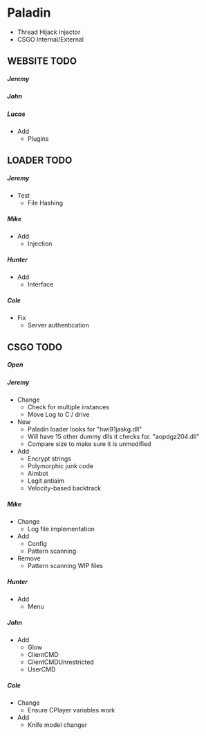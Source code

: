 # Paladin
- Thread Hijack Injector
- CSGO Internal/External

## WEBSITE TODO
##### Jeremy
##### John
##### Lucas
- Add
   - Plugins

## LOADER TODO
##### Jeremy
- Test
   - File Hashing
##### Mike
- Add
   - Injection
##### Hunter
- Add
   - Interface
##### Cole
- Fix
   - Server authentication

## CSGO TODO
##### Open
##### Jeremy
- Change
   - Check for multiple instances
   - Move Log to C:/ drive
- New
   - Paladin loader looks for "hwi91jaskg.dll"
   - Will have 15 other dummy dlls it checks for. "aopdgz204.dll"
   - Compare size to make sure it is unmodified
- Add
   - Encrypt strings
   - Polymorphic junk code
   - Aimbot
   - Legit antiaim
   - Velocity-based backtrack
##### Mike
- Change
   - Log file implementation
- Add
   - Config
   - Pattern scanning
- Remove
   - Pattern scanning WIP files
##### Hunter
- Add
   - Menu
##### John
- Add
   - Glow
   - ClientCMD
   - ClientCMDUnrestricted
   - UserCMD
##### Cole
- Change
   - Ensure CPlayer variables work
- Add
   - Knife model changer
